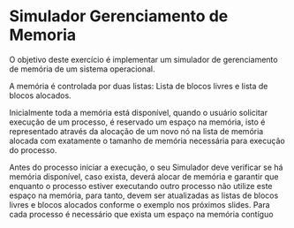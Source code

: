# Simulador Gerenciamento de Memoria
O objetivo deste exercício é implementar um simulador de gerenciamento de memória de um sistema operacional.

A memória é controlada por duas listas: Lista de blocos livres e lista de blocos alocados.

Inicialmente toda a memória está disponível, quando o usuário solicitar execução de um processo, é reservado
um espaço na memória, isto é representado através da alocação de um novo nó na lista de
memória alocada com exatamente o tamanho de memória necessária para execução do processo.

Antes do processo iniciar a execução, o seu Simulador deve verificar se há memória disponível, caso
exista, deverá alocar de memória e garantir que enquanto o processo estiver executando outro
processo não utilize este espaço na memória, para tanto, devem ser atualizadas as listas de blocos livres
e blocos alocados conforme o exemplo nos próximos slides. Para cada processo é necessário que exista
um espaço na memória contíguo
